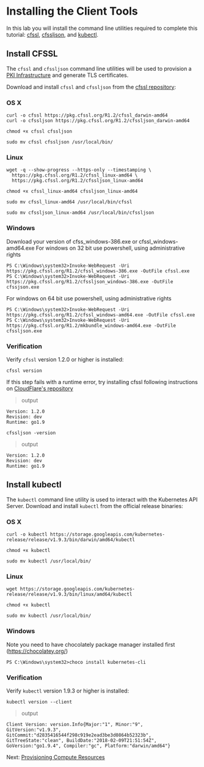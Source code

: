 # Installing the Client Tools

In this lab you will install the command line utilities required to complete this tutorial: [cfssl](https://github.com/cloudflare/cfssl), [cfssljson](https://github.com/cloudflare/cfssl), and [kubectl](https://kubernetes.io/docs/tasks/tools/install-kubectl).

## Install CFSSL

The `cfssl` and `cfssljson` command line utilities will be used to provision a [PKI Infrastructure](https://en.wikipedia.org/wiki/Public_key_infrastructure) and generate TLS certificates.

Download and install `cfssl` and `cfssljson` from the [cfssl repository](https://pkg.cfssl.org):

### OS X

```shell
curl -o cfssl https://pkg.cfssl.org/R1.2/cfssl_darwin-amd64
curl -o cfssljson https://pkg.cfssl.org/R1.2/cfssljson_darwin-amd64
```

```shell
chmod +x cfssl cfssljson
```

```shell
sudo mv cfssl cfssljson /usr/local/bin/
```

### Linux

```shell
wget -q --show-progress --https-only --timestamping \
  https://pkg.cfssl.org/R1.2/cfssl_linux-amd64 \
  https://pkg.cfssl.org/R1.2/cfssljson_linux-amd64
```

```shell
chmod +x cfssl_linux-amd64 cfssljson_linux-amd64
```

```shell
sudo mv cfssl_linux-amd64 /usr/local/bin/cfssl
```

```shell
sudo mv cfssljson_linux-amd64 /usr/local/bin/cfssljson
```
### Windows
Download your version of cfss_windows-386.exe or cfssl_windows-amd64.exe
For windows on 32 bit use powershell, using administrative rights
```shell
PS C:\Windows\system32>Invoke-WebRequest -Uri https://pkg.cfssl.org/R1.2/cfssl_windows-386.exe -OutFile cfssl.exe
PS C:\Windows\system32>Invoke-WebRequest -Uri https://pkg.cfssl.org/R1.2/cfssljson_windows-386.exe -OutFile cfssjson.exe
```
For windows on 64 bit use powershell, using administrative rights
```shell
PS C:\Windows\system32>Invoke-WebRequest -Uri https://pkg.cfssl.org/R1.2/cfssl_windows-amd64.exe -OutFile cfssl.exe
PS C:\Windows\system32>Invoke-WebRequest -Uri https://pkg.cfssl.org/R1.2/mkbundle_windows-amd64.exe -OutFile cfssljson.exe
```


### Verification

Verify `cfssl` version 1.2.0 or higher is installed:

```shell
cfssl version
```

If this step fails with a runtime error, try installing cfssl following instructions on [CloudFlare's repository](https://github.com/cloudflare/cfssl#installation)

> output

```shell
Version: 1.2.0
Revision: dev
Runtime: go1.9
```

```shell
cfssljson -version
```

> output

```shell
Version: 1.2.0
Revision: dev
Runtime: go1.9
```

## Install kubectl

The `kubectl` command line utility is used to interact with the Kubernetes API Server. Download and install `kubectl` from the official release binaries:

### OS X

```shell
curl -o kubectl https://storage.googleapis.com/kubernetes-release/release/v1.9.3/bin/darwin/amd64/kubectl
```

```shell
chmod +x kubectl
```

```shell
sudo mv kubectl /usr/local/bin/
```

### Linux

```shell
wget https://storage.googleapis.com/kubernetes-release/release/v1.9.3/bin/linux/amd64/kubectl
```

```shell
chmod +x kubectl
```

```shell
sudo mv kubectl /usr/local/bin/
```

### Windows
Note you need to have chocolately package manager installed first (https://chocolatey.org/)
```shell
PS C:\Windows\system32>choco install kubernetes-cli
```

### Verification

Verify `kubectl` version 1.9.3 or higher is installed:

```shell
kubectl version --client
```

> output

```shell
Client Version: version.Info{Major:"1", Minor:"9", GitVersion:"v1.9.3", GitCommit:"d2835416544f298c919e2ead3be3d0864b52323b", GitTreeState:"clean", BuildDate:"2018-02-09T21:51:54Z", GoVersion:"go1.9.4", Compiler:"gc", Platform:"darwin/amd64"}
```

Next: [Provisioning Compute Resources](03-compute-resources.md)
